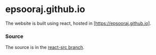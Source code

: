# epsooraj.github.io

The website is built using react, hosted in [https://epsooraj.github.io].

### Source
The source is in the [react-src branch](https://github.com/epsooraj/epsooraj.github.io/tree/react-src).
